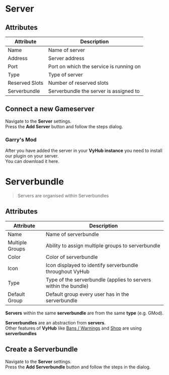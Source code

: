 # Server

## Attributes

| Attribute | Description |
| --- | --- |
| Name | Name of server |
| Address | Server address |
| Port | Port on which the service is running on |
| Type | Type of server |
| Reserved Slots | Number of reserved slots |
| Serverbundle | Serverbundle the server is assigned to |

## Connect a new Gameserver

Navigate to the **Server** settings.  
Press the **Add Server** button and follow the steps dialog.

### Garry's Mod

After you have added the server in your **VyHub instance** you need to install our plugin on your server.  
You can download it here.

[//]: # (TODO Add Explanation on how to add the plugin to the server - Explain reserved slots in attributes table)

# Serverbundle

> Servers are organised within Serverbundles

## Attributes

| Attribute | Description |
| --- | --- |
| Name | Name of serverbundle |
| Multiple Groups | Ability to assign multiple groups to serverbundle |
| Color | Color of serverbundle |
| Icon | Icon displayed to identify serverbundle throughout VyHub |
| Type | Type of the serverbundle (applies to servers within the bundle) |
| Default Group | Default group every user has in the serverbundle | 

**Servers** within the same **serverbundle** are from the same **type** (e.g. GMod). 

**Serverbundles** are an abstraction from **servers**.  
Other features of **VyHub** like [Bans / Warnings](guide/bans.md "Bans and Warnings") and [Shop](guide/shop.md "Shop") are using **serverbundles**

## Create a Serverbundle

Navigate to the **Server** settings.  
Press the **Add Serverbundle** button and follow the steps in the dialog.
